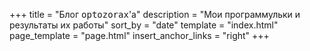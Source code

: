 +++
title = "Блог <tt>optozorax</tt>'а"
description = "Мои программульки и результаты их работы"
sort_by = "date"
template = "index.html"
page_template = "page.html"
insert_anchor_links = "right"
+++